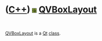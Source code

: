 



 

 

 

 

 

([C++](Cpp.htm)) ![Qt](PicQt.png) [QVBoxLayout](CppQVBoxLayout.htm)
===================================================================

 

[QVBoxLayout](CppQVBoxLayout.htm) is a [Qt](CppQt.htm)
[class](CppClass.htm).

 

 

 

 

 





 



